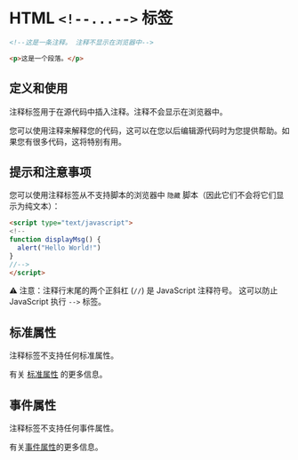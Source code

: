 HTML `<!--...-->` 标签
===

```html
<!--这是一条注释。 注释不显示在浏览器中-->

<p>这是一个段落。</p>
```

## 定义和使用

注释标签用于在源代码中插入注释。注释不会显示在浏览器中。

您可以使用注释来解释您的代码，这可以在您以后编辑源代码时为您提供帮助。如果您有很多代码，这将特别有用。

## 提示和注意事项

您可以使用注释标签从不支持脚本的浏览器中 `隐藏` 脚本（因此它们不会将它们显示为纯文本）：

```html
<script type="text/javascript">
<!--
function displayMsg() {
  alert("Hello World!")
}
//-->
</script> 
```

⚠️ 注意：注释行末尾的两个正斜杠 (`//`) 是 JavaScript 注释符号。 这可以防止 JavaScript 执行 `-->` 标签。

## 标准属性

注释标签不支持任何标准属性。

有关 [标准属性](../reference/standardattributes.md) 的更多信息。

## 事件属性

注释标签不支持任何事件属性。

有关[事件属性](../reference/eventattributes.md)的更多信息。